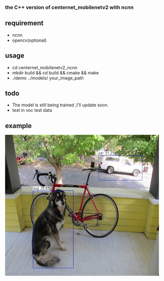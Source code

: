 ### the C++ version of centernet_mobilenetv2 with ncnn 

## requirement
- ncnn
- opencv(optional)

## usage 
 * cd centernet_mobilenetv2_ncnn
 * mkdir build && cd build && cmake && make
 * ./demo ../models/  your_image_path

## todo
- The model is still being trained ,I'll update soon.
- test in voc test data
## example
 <p align="center"> <img src='result/dog.jpg' align="center" height="460"> </p>
 